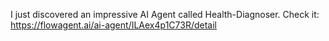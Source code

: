 I just discovered an impressive AI Agent called Health-Diagnoser. Check it: https://flowagent.ai/ai-agent/ILAex4p1C73R/detail
